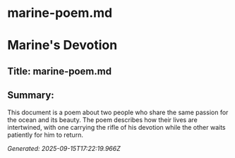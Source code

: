 # marine-poem.md

# Marine's Devotion

## Title: marine-poem.md

## Summary:
This document is a poem about two people who share the same passion for the ocean and its beauty. The poem describes how their lives are intertwined, with one carrying the rifle of his devotion while the other waits patiently for him to return.

*Generated: 2025-09-15T17:22:19.966Z*